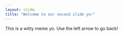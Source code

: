 ```yaml
---
layout: slide
title: "Welcome to our second slide yo!"
---
```

This is a witty meme yo.
Use the left arrow to go back!
